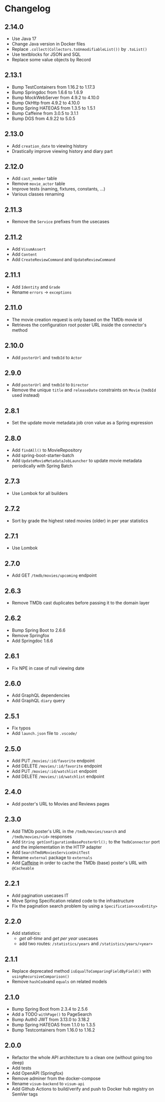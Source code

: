 # Changelog

## 2.14.0

- Use Java 17
- Change Java version in Docker files
- Replace `.collect(Collectors.toUnmodifiableList())` by `.toList()`
- Use textblocks for JSON and SQL
- Replace some value objects by Record

## 2.13.1

- Bump TestContainers from 1.16.2 to 1.17.3
- Bump Springdoc from 1.6.6 to 1.6.9
- Bump MockWebServer from 4.9.2 to 4.10.0
- Bump OkHttp from 4.9.2 to 4.10.0
- Bump Spring HATEOAS from 1.3.5 to 1.5.1
- Bump Caffeine from 3.0.5 to 3.1.1
- Bump DGS from 4.9.22 to 5.0.5

## 2.13.0

- Add `creation_date` to viewing history
- Drastically improve viewing history and diary part

## 2.12.0

- Add `cast_member` table
- Remove `movie_actor` table
- Improve tests (naming, fixtures, constants, ...)
- Various classes renaming

## 2.11.3

- Remove the `Service` prefixes from the usecases

## 2.11.2

- Add `VisumAssert`
- Add `Content`
- Add `CreateReviewCommand` and `UpdateReviewCommand`

## 2.11.1

- Add `Identity` and `Grade`
- Rename `errors` -> `exceptions`

## 2.11.0

- The movie creation request is only based on the TMDb movie id
- Retrieves the configuration root poster URL inside the connector's method

## 2.10.0

- Add `posterUrl` and `tmdbId` to `Actor`

## 2.9.0

- Add `posterUrl` and `tmdbId` to `Director`
- Remove the unique `title` and `releaseDate` constraints on `Movie` (`tmdbId` used instead)

## 2.8.1

- Set the update movie metadata job cron value as a Spring expression

## 2.8.0

- Add `findAll()` to MovieRepository
- Add spring-boot-starter-batch
- Add `UpdateMovieMetadataJobLauncher` to update movie metadata periodically with Spring Batch

## 2.7.3

- Use Lombok for all builders

## 2.7.2

- Sort by grade the highest rated movies (older) in per year statistics

## 2.7.1

- Use Lombok

## 2.7.0

- Add GET `/tmdb/movies/upcoming` endpoint

## 2.6.3

- Remove TMDb cast duplicates before passing it to the domain layer

## 2.6.2

- Bump Spring Boot to 2.6.6
- Remove Springfox
- Add Springdoc 1.6.6

## 2.6.1

- Fix NPE in case of null viewing date

## 2.6.0

- Add GraphQL dependencies
- Add GraphQL `diary` query

## 2.5.1

- Fix typos
- Add `launch.json` file to `.vscode/`

## 2.5.0

- Add PUT `/movies/:id/favorite` endpoint
- Add DELETE `/movies/:id/favorite` endpoint
- Add PUT `/movies/:id/watchlist` endpoint
- Add DELETE `/movies/:id/watchlist` endpoint

## 2.4.0

- Add poster's URL to Movies and Reviews pages

## 2.3.0

- Add TMDb poster's URL in the `/tmdb/movies/search` and `/tmdb/movies/<id>` responses
- Add `String getConfigurationBasePosterUrl();` to the `TmdbConnector` port and the implementation in the HTTP adapter
- Add `SearchTmdbMoviesServiceUnitTest`
- Rename `external` package to `externals`
- Add [Caffeine](https://github.com/ben-manes/caffeine) in order to cache the TMDb (base) poster's URL with `@Cacheable`

## 2.2.1

- Add pagination usecases IT
- Move Spring Specification related code to the infrastructure
- Fix the pagination search problem by using a `Specification<xxxEntity>`

## 2.2.0

- Add statistics:
  - _get all-time_ and _get per year_ usecases
  - add two routes: `/statistics/years` and `/statistics/years/<year>`

## 2.1.1

- Replace deprecated method `isEqualToComparingFieldByField()` with `usingRecursiveComparison()`
- Remove `hashCode`and `equals` on related models

## 2.1.0

- Bump Spring Boot from 2.3.4 to 2.5.6
- Add a TODO `withPage()` to PageSearch
- Bump Auth0 JWT from 3.13.0 to 3.18.2
- Bump Spring HATEOAS from 1.1.0 to 1.3.5
- Bump Testcontainers from 1.16.0 to 1.16.2

## 2.0.0

- Refactor the whole API architecture to a clean one (without going too deep)
- Add tests
- Add OpenAPI (Springfox)
- Remove adminer from the docker-compose
- Rename `visum-backend` to `visum-api`
- Add Github Actions to build/verify and push to Docker hub registry on SemVer tags
